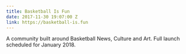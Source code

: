 ```yaml
---
title: Basketball Is Fun
date: 2017-11-30 19:07:00 Z
link: https://basketball-is.fun
---
```


A community built around Basketball News, Culture and Art. Full launch scheduled for January 2018.